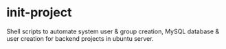 # init-project
Shell scripts to automate system user &amp; group creation, MySQL database &amp; user creation for backend projects in ubuntu server.
